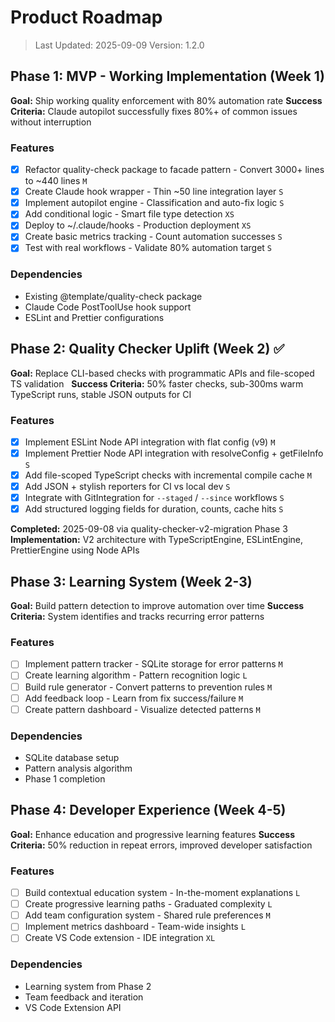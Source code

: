 # Product Roadmap

> Last Updated: 2025-09-09 Version: 1.2.0

## Phase 1: MVP - Working Implementation (Week 1)

**Goal:** Ship working quality enforcement with 80% automation rate **Success
Criteria:** Claude autopilot successfully fixes 80%+ of common issues without
interruption

### Features

- [x] Refactor quality-check package to facade pattern - Convert 3000+ lines to
      ~440 lines `M`
- [x] Create Claude hook wrapper - Thin ~50 line integration layer `S`
- [x] Implement autopilot engine - Classification and auto-fix logic `S`
- [x] Add conditional logic - Smart file type detection `XS`
- [x] Deploy to ~/.claude/hooks - Production deployment `XS`
- [x] Create basic metrics tracking - Count automation successes `S`
- [x] Test with real workflows - Validate 80% automation target `S`

### Dependencies

- Existing @template/quality-check package
- Claude Code PostToolUse hook support
- ESLint and Prettier configurations

## Phase 2: Quality Checker Uplift (Week 2) ✅

**Goal:** Replace CLI-based checks with programmatic APIs and file-scoped TS
validation   **Success Criteria:** 50% faster checks, sub-300ms warm TypeScript
runs, stable JSON outputs for CI

### Features

- [x] Implement ESLint Node API integration with flat config (v9) `M`
- [x] Implement Prettier Node API integration with resolveConfig + getFileInfo
      `S`
- [x] Add file-scoped TypeScript checks with incremental compile cache `M`
- [x] Add JSON + stylish reporters for CI vs local dev `S`
- [x] Integrate with GitIntegration for `--staged` / `--since` workflows `S`
- [x] Add structured logging fields for duration, counts, cache hits `S`

**Completed:** 2025-09-08 via quality-checker-v2-migration Phase 3  
**Implementation:** V2 architecture with TypeScriptEngine, ESLintEngine,
PrettierEngine using Node APIs

## Phase 3: Learning System (Week 2-3)

**Goal:** Build pattern detection to improve automation over time **Success
Criteria:** System identifies and tracks recurring error patterns

### Features

- [ ] Implement pattern tracker - SQLite storage for error patterns `M`
- [ ] Create learning algorithm - Pattern recognition logic `L`
- [ ] Build rule generator - Convert patterns to prevention rules `M`
- [ ] Add feedback loop - Learn from fix success/failure `M`
- [ ] Create pattern dashboard - Visualize detected patterns `M`

### Dependencies

- SQLite database setup
- Pattern analysis algorithm
- Phase 1 completion

## Phase 4: Developer Experience (Week 4-5)

**Goal:** Enhance education and progressive learning features **Success
Criteria:** 50% reduction in repeat errors, improved developer satisfaction

### Features

- [ ] Build contextual education system - In-the-moment explanations `L`
- [ ] Create progressive learning paths - Graduated complexity `L`
- [ ] Add team configuration system - Shared rule preferences `M`
- [ ] Implement metrics dashboard - Team-wide insights `L`
- [ ] Create VS Code extension - IDE integration `XL`

### Dependencies

- Learning system from Phase 2
- Team feedback and iteration
- VS Code Extension API
